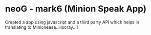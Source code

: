 # neoG - mark6 (Minion Speak App)

Created a app using javascript and a third party API which helps in translating to Minioneese..Hooray..!!
